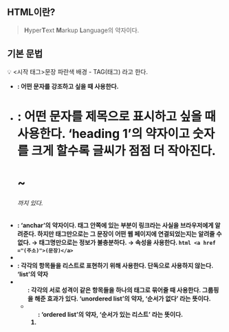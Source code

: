 ## HTML이란?

> **H**yper**T**ext **M**arkup **L**anguage의 약자이다.

## 기본 문법

<aside>
💡 <시작 태그>문장</닫히는 태그>
파란색 배경 - TAG(태그) 라고 한다.

</aside>

- **<strong>** : 어떤 문자를 강조하고 싶을 때 사용한다.
- **<h1>** : 어떤 문자를 제목으로 표시하고 싶을 때 사용한다. ‘heading 1’의 약자이고 숫자를 크게 할수록 글씨가 점점 더 작아진다. <h1>~<h6>까지 있다.
- **<a>** : ‘anchar’의 약자이다. <a>태그 안쪽에 있는 부분이 **링크**라는 사실을 브라우저에게 알려준다. 하지만 <a>태그만으로는 그 문장이 어떤 웹 페이지에 연결되었는지는 알려줄 수 없다.
  → 태그명만으로는 정보가 불충분하다.
  → 속성을 사용한다.
      ```html
      <a href ="(주소)">(문장)</a>
      ```
- <li> : 각각의 항목들을 리스트로 표현하기 위해 사용한다. 단독으로 사용하지 않는다. ‘list’의 약자
- <ul> : 각각의 서로 성격이 같은 항목들을 하나의 태그로 묶어줄 때 사용한다. 그룹핑을 해준 효과가 있다. ‘unordered list’의 약자, ‘순서가 없다’ 라는 뜻이다.
- <ol> : ‘ordered list’의 약자, ‘순서가 있는 리스트’ 라는 뜻이다.
- <title> : 웹페이지의 제목을 표시할 때 사용한다.
- <meta charset=”utf-8”> : 웹 페이지의 글씨가 깨지는 것을 방지하기 위해 사용한다. 닫히는 태그가 필요하지 않다.
- <head> : 본문이 아닌 태그들이 들어온다. <title>, <meta> 태그는 <head> 태그 밑에 넣도록 약속되어 있다. 고위직 태그라고 할 수 있다.
- <body> : 본문인 태그가 들어온다. <h1>, <ol> 태그 이런 것들은 <body>태그 밑에 넣도록 약속되어 있다. 고위직 태그라고 할 수 있다.
- <html> : <head>태그와 <body>태그는  <html>이라는 태그로 감싸주도록 약속되어 있다.
- <img> : 이미지를 표시할 때 사용한다. 태그를 닫을 필요가 없다. src라는 속성을 사용한다. 만약 이미지의 크기를 변경하고 싶다면 width를 높이를 지정하고 싶다면 height를 사용하면 된다. 또한 이미지를 웹페이지에 포함할 때 alt 라고 하는 속성을 써주는 것이 좋다. tooltip 이라는 것을 통해서 도움말이 나오게 하고 싶다면 title의 속성을 통해서 만들 수 있다.

```html
<img
  src="(이미지 파일)"
  width="100"
  height="300"
  alt="이미지 설명"
  title="이미지 설명"
/>
```

- <br> : 줄바꿈할 때 사용한다. ‘A forced line-break’의 약자이다. 줄바꿈을 여러 개 할 수 있다. 자유롭게 간격을 조정할 수 있다. ‘void element’라고 해서 내용이 없는 태그라는 뜻이다. 줄바꿈 태그이기 때문에 내용이 없다.
- <table> : 표에 해당되는 태그이다. 테이블을 만들 때 전체는 table이라는 태그로 묶어줘야 한다.테두리를 지정하는 방법은 border 라는 속성을 사용하면 된다. 행을 병합할 때는 rowspan 속성을 사용하고 열을 병합할 때는 colspan이라는 속성을 사용하면 된다.
- <thead>, <tbody>, <tfoot> : table에 있는 데이터들의 어떤 위치 같은 것들을 결정하는 역할을 한다는 것을 볼 수 있다.

```html
<table border="1">
  <thead>
    <tr>
      <th>이름</th>
      <th>성별</th>
      <th>주소</th>
      <th>회비</th>
    </tr>
  </thead>
  <tbody>
    <tr>
      <td>정하진</td>
      <td>여</td>
      <td rowspan="2">광주</td>
      <td>1000</td>
    </tr>
    <tr>
      <td>배경진</td>
      <td>여</td>
      <td>500</td>
    </tr>
  </tbody>
  <tfoot>
    <tr>
      <td colspan="3">합계</td>
      <td>1500</td>
    </tr>
  </tfoot>
</table>
```

- <td> : 하나의 열을 묶을 때 사용한다. ‘table data’의 약자이다.
- <tr> : 하나의 행을 묶을 때 사용한다. ‘table row’의 약자이다.
- <p> : 단락을 구분할 때 사용하는 태그이다. ‘paragraph’의 약자이다. 줄바꿈의 간격이 고정되어 있다. <p>태그에 되어있는 디자인을 ‘css’라는 프로그래밍 언어를 통해서 변경할 수 있다.
- <script> : 자바스크립트 같은 걸 쓸 때 사용한다.
- <div> : 웹페이지를 꾸며줄 때 그룹핑 해주는 태그이다.

### 속성

- 속성의 이름에 따라서 기능이 정해져 있다.
- 속성의 순서는 상관이 없다.
- 태그 뒤에 붙어서 사용된다.
  ex) href, target, title 등

```html
<a target="_blank" href="(주소)">(문장)</a>
```

### DOCTYPE

- ‘document type declaration’의 약자이다.
- 자신이 작성한 html 코드가 어떤 방식에 html 코드로 작성 됐는지를 선언하는 브라우저에게 알려주는 그런 문자라고 볼 수 있다.
- ‘이것은 어떠한 표준을 따르고 있는 태그들이야’ 라는 것을 브라우저에게 알려주는 것이다.
- 어떠한 형식에 어떠한 표준을 따라서 문서를 작성했는지에 따라서 적당한 DOCTYPE을 선언해줄 필요가 있다.

### form

사용자가 입력한 정보를 서버로 전송할 때 사용하는 기능이다.

- <input> : 사용자가 입력한 정보를 서버에 전송하기 위해서는 사용자로부터 정보를 입력 받을 때 사용하는 태그이다.
- 각각의 control 에다가 이름을 정해줄 때 name이라는 속성 사용한다.

```html
<html>
  <body>
    <form action="(주소)">
      <p>아이디 : <input type="text" name="id" /></p>
      <p>비밀번호 : <input type="password" name="pwd" /></p>
      <p>주 : <input type="text" name="address" /></p>
      <input type="submit" />
    </form>
  </body>
</html>
```
